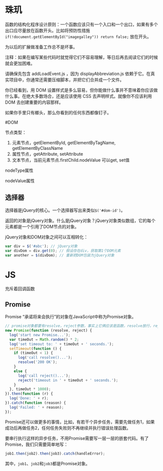 # 珠玑

函数的结构化程序设计原则：一个函数应该只有一个入口和一个出口，如果有多个出口应尽量放在函数开头。比如将预防性措施`if(!document.getElementById("imagegalley")) return false;` 放在开头。

为以后的扩展做准备工作总不是坏事。

注释：如果在编写某些代码时就觉得它们不容易理解，等日后再去阅读它们的时候就会更加困难。

请确保先包含 addLoadEvent.js ，因为 displayAbbreviation.js 依赖于它。在真实项目中，你通常还需要压缩脚本，并把它们合并成一个文件。

你已经看到，用 DOM 设置样式是多么容易，但你能做什么事并不意味着你应该做什么事。在绝大多数场合，还是应该使用 CSS 去声明样式。就像你不应该利用 DOM 去创建重要的内容那样。

如果你手里只有榔头，那么你看到的任何东西都像钉子。

#DOM

节点类型：

1. 元素节点，getElementById, getElementByTagName, getElementByClassName
2. 属性节点，getAttribute, setAttribute
3. 文本节点，当前元素节点.firstChild.nodeValue 可以get, set值

nodeType属性

nodeValue属性

## 选择器

选择器是jQuery的核心。一个选择器写出来类似`$('#dom-id')`。

返回的对象是jQuery对象。什么是jQuery对象？jQuery对象类似数组，它的每个元素都是一个引用了DOM节点的对象。

jQuery对象和DOM对象之间可以互相转化：

```javascript
var div = $('#abc'); // jQuery对象
var divDom = div.get(0); // 假设存在div，获取第1个DOM元素
var another = $(divDom); // 重新把DOM包装为jQuery对象
```



# JS

充斥着回调函数

## Promise

Promise “承诺将来会执行”的对象在JavaScript中称为Promise对象。

```javascript
// promise对象都要有resolve，reject参数，事实上它俩应该是函数，resolve放行，reject截止，还可以有参数，分别对应之后的回调函数：.then和.catch
new Promise(function (resolve, reject) {
  log('start new Promise...');
  var timeOut = Math.random() * 2;
  log('set timeout to: ' + timeOut + ' seconds.');
  setTimeout(function () {
    if (timeOut < 1) {
      log('call resolve()...');
      resolve('200 OK');
    }
    else {
      log('call reject()...');
      reject('timeout in ' + timeOut + ' seconds.');
    }
  }, timeOut * 1000);
}).then(function (r) {
  log('Done: ' + r);
}).catch(function (reason) {
  log('Failed: ' + reason);
});
```

Promise还可以做更多的事情，比如，有若干个异步任务，需要先做任务1，如果成功后再做任务2，任何任务失败则不再继续并执行错误处理函数。

要串行执行这样的异步任务，不用Promise需要写一层一层的嵌套代码。有了Promise，我们只需要简单地写：

```javascript
job1.then(job2).then(job3).catch(handleError);
```

其中，`job1`、`job2`和`job3`都是Promise对象。